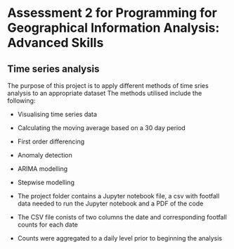 # Assessment 2 for Programming for Geographical Information Analysis: Advanced Skills


## Time series analysis

The purpose of this project is to apply different methods of time sries analysis to an appropriate dataset
The methods utilised include the following:

- Visualising time series data


- Calculating the moving average based on a 30 day period


- First order differencing


- Anomaly detection


- ARIMA modelling


- Stepwise modelling

- The project folder contains a Jupyter notebook file, a csv with footfall data needed to run the Jupyter notebook and a PDF of the code


- The CSV file conists of two columns the date and corresponding footfall counts for each date


- Counts were aggregated to a daily level prior to beginning the analysis




